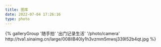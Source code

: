 ```yaml
---
title: 图库
date: 2022-07-04 17:26:16
type: photo
---
```


<div class="gallery-group-main">
{% galleryGroup '随手拍' '出门记录生活' '/photo/camera' http://tva1.sinaimg.cn/large/008lIB40ly1h3vzmm5mwsj339l52b4qt.jpg %}
</div>


